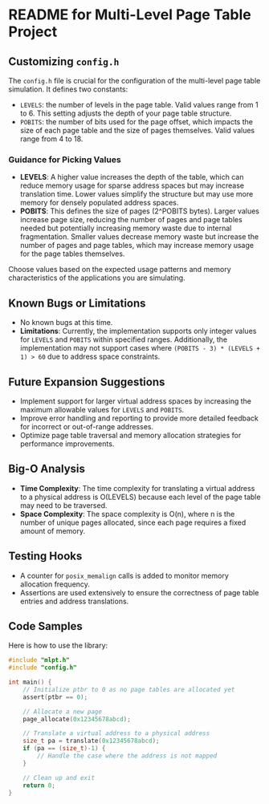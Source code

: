 # README for Multi-Level Page Table Project

## Customizing `config.h`

The `config.h` file is crucial for the configuration of the multi-level page table simulation. It defines two constants:

- `LEVELS`: the number of levels in the page table. Valid values range from 1 to 6. This setting adjusts the depth of your page table structure.
- `POBITS`: the number of bits used for the page offset, which impacts the size of each page table and the size of pages themselves. Valid values range from 4 to 18.

### Guidance for Picking Values

- **LEVELS**: A higher value increases the depth of the table, which can reduce memory usage for sparse address spaces but may increase translation time. Lower values simplify the structure but may use more memory for densely populated address spaces.
- **POBITS**: This defines the size of pages (2^POBITS bytes). Larger values increase page size, reducing the number of pages and page tables needed but potentially increasing memory waste due to internal fragmentation. Smaller values decrease memory waste but increase the number of pages and page tables, which may increase memory usage for the page tables themselves.

Choose values based on the expected usage patterns and memory characteristics of the applications you are simulating.

## Known Bugs or Limitations

- No known bugs at this time.
- **Limitations**: Currently, the implementation supports only integer values for `LEVELS` and `POBITS` within specified ranges. Additionally, the implementation may not support cases where `(POBITS - 3) * (LEVELS + 1) > 60` due to address space constraints.

## Future Expansion Suggestions

- Implement support for larger virtual address spaces by increasing the maximum allowable values for `LEVELS` and `POBITS`.
- Improve error handling and reporting to provide more detailed feedback for incorrect or out-of-range addresses.
- Optimize page table traversal and memory allocation strategies for performance improvements.

## Big-O Analysis

- **Time Complexity**: The time complexity for translating a virtual address to a physical address is O(LEVELS) because each level of the page table may need to be traversed.
- **Space Complexity**: The space complexity is O(n), where n is the number of unique pages allocated, since each page requires a fixed amount of memory.

## Testing Hooks

- A counter for `posix_memalign` calls is added to monitor memory allocation frequency.
- Assertions are used extensively to ensure the correctness of page table entries and address translations.

## Code Samples

Here is how to use the library:

```c
#include "mlpt.h"
#include "config.h"

int main() {
    // Initialize ptbr to 0 as no page tables are allocated yet
    assert(ptbr == 0);

    // Allocate a new page
    page_allocate(0x12345678abcd);

    // Translate a virtual address to a physical address
    size_t pa = translate(0x12345678abcd);
    if (pa == (size_t)-1) {
        // Handle the case where the address is not mapped
    }

    // Clean up and exit
    return 0;
}
